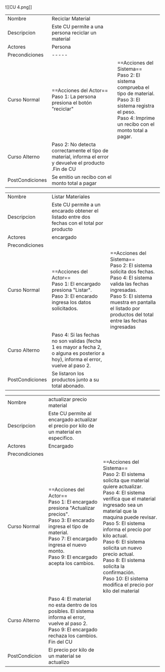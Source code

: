 ![[CU 4.png]]

|                 |                                                                                                          |                                                                                                                                                                                |
| --------------- | -------------------------------------------------------------------------------------------------------- | ------------------------------------------------------------------------------------------------------------------------------------------------------------------------------ |
| Nombre          | Reciclar Material                                                                                        |                                                                                                                                                                                |
| Descripcion     | Este CU permite a una persona reciclar un material                                                       |                                                                                                                                                                                |
| Actores         | Persona                                                                                                  |                                                                                                                                                                                |
| Precondiciones  | -----                                                                                                    |                                                                                                                                                                                |
| Curso Normal    | ==Acciones del Actor==<br>Paso 1: La persona presiona el botón "reciclar"                                | ==Acciones del Sistema==<br>Paso 2: El sistema comprueba el tipo de material.<br>Paso 3: El sistema registra el peso.<br>Paso 4: Imprime un recibo con el monto total a pagar. |
| Curso Alterno   | Paso 2: No detecta correctamente el tipo de material, informa el error y devuelve el producto .Fin de CU |                                                                                                                                                                                |
| PostCondiciones | Se emitio un recibo con el monto total a pagar                                                           |                                                                                                                                                                                |


|                 |                                                                                                                                     |                                                                                                                                                                                                                                  |
| --------------- | ----------------------------------------------------------------------------------------------------------------------------------- | -------------------------------------------------------------------------------------------------------------------------------------------------------------------------------------------------------------------------------- |
| Nombre          | Listar Materiales                                                                                                                   |                                                                                                                                                                                                                                  |
| Descripcion     | Este CU permite a un encarado obtener el listado entre dos fechas con el total por producto                                         |                                                                                                                                                                                                                                  |
| Actores         | encargado                                                                                                                           |                                                                                                                                                                                                                                  |
| Precondiciones  |                                                                                                                                     |                                                                                                                                                                                                                                  |
| Curso Normal    | ==Acciones del Actor==<br>Paso 1: El encargado presiona "Listar".<br>Paso 3: El encarado ingresa los datos solicitados.<br>         | ==Acciones del Sistema==<br>Paso 2: El sistema solicita dos fechas.<br>Paso 4: El sistema valida las fechas ingresadas.<br>Paso 5: El sistema muestra en pantalla el listado por productos del total entre las fechas ingresadas |
| Curso Alterno   | Paso 4: Si las fechas no son validas (fecha 1 es mayor a fecha 2, o alguna es posterior a hoy), informa el error, vuelve al paso 2. |                                                                                                                                                                                                                                  |
| PostCondiciones | Se listaron los productos junto a su total abonado.                                                                                 |                                                                                                                                                                                                                                  |

|                |                                                                                                                                                                                                                               |                                                                                                                                                                                                                                                                                                                                                                                                                                |
| -------------- | ----------------------------------------------------------------------------------------------------------------------------------------------------------------------------------------------------------------------------- | ------------------------------------------------------------------------------------------------------------------------------------------------------------------------------------------------------------------------------------------------------------------------------------------------------------------------------------------------------------------------------------------------------------------------------ |
| Nombre         | actualizar precio material                                                                                                                                                                                                    |                                                                                                                                                                                                                                                                                                                                                                                                                                |
| Descripcion    | Este CU permite al encargado actualizar el precio por kilo de un material en especifico.                                                                                                                                      |                                                                                                                                                                                                                                                                                                                                                                                                                                |
| Actores        | Encargado                                                                                                                                                                                                                     |                                                                                                                                                                                                                                                                                                                                                                                                                                |
| Precondiciones |                                                                                                                                                                                                                               |                                                                                                                                                                                                                                                                                                                                                                                                                                |
| Curso Normal   | ==Acciones del Actor==<br>Paso 1: El encargado presiona "Actualizar precios".<br>Paso 3: El encarado ingresa el tipo de material.<br>Paso 7: El encargado ingresa el nuevo monto.<br>Paso 9: El encargado acepta los cambios. | ==Acciones del Sistema==<br>Paso 2: El sistema solicita que material quiere actualizar.<br>Paso 4: El sistema verifica que el material ingresado sea un material que la maquina puede revisar.<br>Paso 5: El sistema informa el precio por kilo actual.<br>Paso 6: El sistema solicita un nuevo precio actual.<br>Paso 8: El sistema solicita la confirmación.<br>Paso 10: El sistema modifica el precio por kilo del material |
| Curso Alterno  | Paso 4: El material no esta dentro de los posibles. El sistema informa el error, vuelve al paso 2.<br>Paso 9: El encargado rechaza los cambios. Fin del CU                                                                    |                                                                                                                                                                                                                                                                                                                                                                                                                                |
| PostCondicion  | El precio por kilo de un material se actualizo                                                                                                                                                                                |                                                                                                                                                                                                                                                                                                                                                                                                                                |
